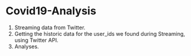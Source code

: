 # Covid19-Analysis

1. Streaming data from Twitter.
2. Getting the historic data for the user_ids we found during Streaming, using Twitter API.
3. Analyses.
